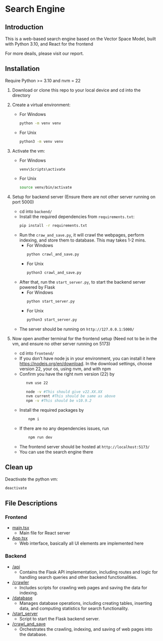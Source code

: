 # Search Engine

## Introduction

This is a web-based search engine based on the Vector Space Model, built with Python 3.10, and React for the frontend

For more deails, please visit our report.

## Installation

Require Python >= 3.10 and nvm = 22

1. Download or clone this repo to your local device and cd into the directory
2. Create a virtual environment:

   - For Windows
     ```sh
     python -m venv venv
     ```
   - For Unix
     ```sh
     python3 -m venv venv
     ```

3. Activate the vm:
   - For Windows
     ```sh
     venv\Scripts\activate
     ```
   - For Unix
     ```sh
     source venv/bin/activate
     ```
4. Setup for backend server (Ensure there are not other server running on port 5000)
   - cd into `backend/`
   - Install the required dependencies from `requirements.txt`:
     ```sh
     pip install -r requirements.txt
     ```
   - Run the `craw_and_save.py`, it will crawl the webpages, perform indexing, and store them to database. This may takes 1-2 mins.
     - For Windows
       ```sh
       python crawl_and_save.py
       ```
     - For Unix
       ```sh
       python3 crawl_and_save.py
       ```
   - After that, run the `start_server.py`, to start the backend server powered by Flask
     - For Windows
       ```sh
       python start_server.py
       ```
     - For Unix
       ```sh
       python3 start_server.py
       ```
   - The server should be running on `http://127.0.0.1:5000/`
5. Now open another terminal for the frontend setup (Need not to be in the vm, and ensure no other server running on 5173)
   - cd into `frontend/`
   - If you don't have node js in your environment, you can install it here https://nodejs.org/en/download. In the download settings, choose version 22, your os, using nvm, and with npm
   - Confirm you have the right nvm version (22) by
     ```sh
        nvm use 22
     ```
     ```sh
        node -v #This should give v22.XX.XX
        nvm current #This should be same as above
        npm -v #This should be v10.9.2
     ```
   - Install the required packages by
     ```sh
         npm i
     ```
   - If there are no any dependencies issues, run
     ```sh
         npm run dev
     ```
   - The frontend server should be hosted at `http://localhost:5173/`
   - You can use the search engine there

## Clean up

Deactivate the python vm:

```sh
deactivate
```

## File Descriptions

### Frontend

- [main.tsx](./frontend/src/main.tsx)
  - Main file for React server
- [App.tsx](./frontend/src/App.tsx)
  - Web interface, basically all UI elements are implemented here

### Backend

- [/api](./backend/api/)
  - Contains the Flask API implementation, including routes and logic for handling search queries and other backend functionalities.
- [/crawler](./backend/crawler/)
  - Includes scripts for crawling web pages and saving the data for indexing.
- [/database](./backend/database/)
  - Manages database operations, including creating tables, inserting data, and computing statistics for search functionality.
- [/start_server](./backend/start_server/)
  - Script to start the Flask backend server.
- [/crawl_and_save](./backend/crawl_and_save/)
  - Orchestrates the crawling, indexing, and saving of web pages into the database.
